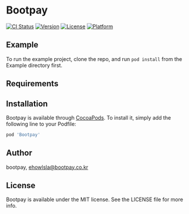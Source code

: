# Bootpay

[![CI Status](https://img.shields.io/travis/bootpay/Bootpay.svg?style=flat)](https://travis-ci.org/bootpay/Bootpay)
[![Version](https://img.shields.io/cocoapods/v/Bootpay.svg?style=flat)](https://cocoapods.org/pods/Bootpay)
[![License](https://img.shields.io/cocoapods/l/Bootpay.svg?style=flat)](https://cocoapods.org/pods/Bootpay)
[![Platform](https://img.shields.io/cocoapods/p/Bootpay.svg?style=flat)](https://cocoapods.org/pods/Bootpay)

## Example

To run the example project, clone the repo, and run `pod install` from the Example directory first.

## Requirements

## Installation

Bootpay is available through [CocoaPods](https://cocoapods.org). To install
it, simply add the following line to your Podfile:

```ruby
pod 'Bootpay'
```

## Author

bootpay, ehowlsla@bootpay.co.kr

## License

Bootpay is available under the MIT license. See the LICENSE file for more info.
